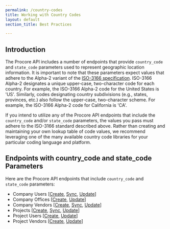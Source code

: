 ```yaml
---
permalink: /country-codes
title: Working with Country Codes
layout: default
section_title: Best Practices

---
```


## Introduction

The Procore API includes a number of endpoints that provide `country_code` and `state_code` parameters used to represent geographic location information.
It is important to note that these parameters expect values that adhere to the Alpha-2 variant of the [ISO-3166 specification](https://www.iso.org/iso-3166-country-codes.html).
ISO-3166 Alpha-2 designates a unique upper-case, two-character code for each country.
For example, the ISO-3166 Alpha-2 code for the United States is 'US'.
Similarly, codes designating country subdivisions (e.g., states, provinces, etc.) also follow the upper-case, two-character scheme.
For example, the ISO-3166 Alpha-2 code for California is 'CA'.

If you intend to utilize any of the Procore API endpoints that include the `country_code` and/or `state_code` parameters, the values you pass must adhere to the ISO-3166 standard described above.
Rather than creating and maintaining your own lookup table of code values, we recommend leveraging one of the many available country code libraries for your particular coding language and platform.

## Endpoints with country_code and state_code Parameters

Here are the Procore API endpoints that include `country_code` and `state_code` parameters:

- Company Users [[Create](https://developers.procore.com/reference/company-users#create-company-user), [Sync](https://developers.procore.com/reference/company-users#sync-company-users), [Update](https://developers.procore.com/reference/company-users#update-company-user)]
- Company Offices [[Create](https://developers.procore.com/reference/company-offices#create-company-office), [Update](https://developers.procore.com/reference/company-offices#update-company-office)]
- Company Vendors [[Create](https://developers.procore.com/reference/company-vendors#create-company-vendor), [Sync](https://developers.procore.com/reference/company-vendors#sync-company-vendors), [Update](https://developers.procore.com/reference/company-vendors#update-company-vendor)]
- Projects [[Create](https://developers.procore.com/reference/projects#create-project), [Sync](https://developers.procore.com/reference/projects#sync-projects), [Update](https://developers.procore.com/reference/projects#update-project)]
- Project Users [[Create](https://developers.procore.com/reference/project-users#create-project-user), [Update](https://developers.procore.com/reference/project-users#update-project-user)]
- Project Vendors [[Create](https://developers.procore.com/reference/project-vendors#create-project-vendor), [Update](https://developers.procore.com/reference/project-vendors#update-project-vendor)]
